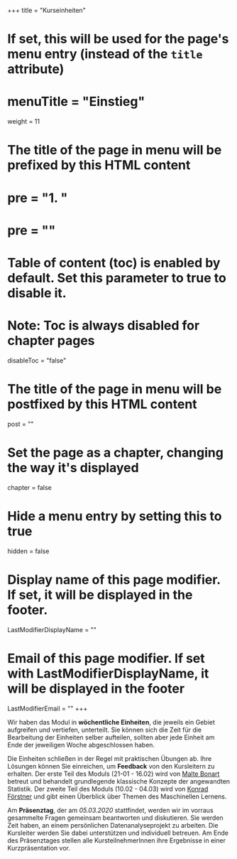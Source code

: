 +++
title = "Kurseinheiten"
# If set, this will be used for the page's menu entry (instead of the `title` attribute)
# menuTitle = "Einstieg"
weight = 11
# The title of the page in menu will be prefixed by this HTML content
 # pre = "<b>1. </b>"
# pre = "<i class='fab fa-github'></i>"
# Table of content (toc) is enabled by default. Set this parameter to true to disable it.
# Note: Toc is always disabled for chapter pages
disableToc = "false"
# The title of the page in menu will be postfixed by this HTML content
post = ""
# Set the page as a chapter, changing the way it's displayed
chapter = false
# Hide a menu entry by setting this to true
hidden = false
# Display name of this page modifier. If set, it will be displayed in the footer.
LastModifierDisplayName = ""
# Email of this page modifier. If set with LastModifierDisplayName, it will be displayed in the footer
LastModifierEmail = ""
+++ 

Wir haben das Modul in **wöchentliche Einheiten**, die jeweils ein Gebiet aufgreifen und vertiefen, unterteilt. Sie können sich die Zeit für die Bearbeitung der Einheiten selber aufteilen, sollten aber jede Einheit am Ende der jeweiligen Woche abgeschlossen haben. 

Die Einheiten schließen in der Regel mit praktischen Übungen ab. Ihre Lösungen können Sie einreichen, um **Feedback** von den Kursleitern zu erhalten. Der erste Teil des Moduls (21-01 - 16.02) wird von [Malte Bonart](mailto:malte@bonart.de) betreut und behandelt grundlegende klassische Konzepte der angewandten Statistik. Der zweite Teil des Moduls (10.02 - 04.03) wird von [Konrad Förstner](mailto:foerstner@zbmed.de) und gibt einen Überblick über Themen des Maschinellen Lernens. 

Am **Präsenztag**, der am *05.03.2020* stattfindet, werden wir im vorraus gesammelte Fragen gemeinsam beantworten und diskutieren. Sie werden Zeit haben, an einem persönlichen Datenanalyseprojekt zu arbeiten. Die Kursleiter werden Sie dabei unterstützen und individuell betreuen. Am Ende des Präsenztages stellen alle KursteilnehmerInnen ihre Ergebnisse in einer Kurzpräsentation vor. 






